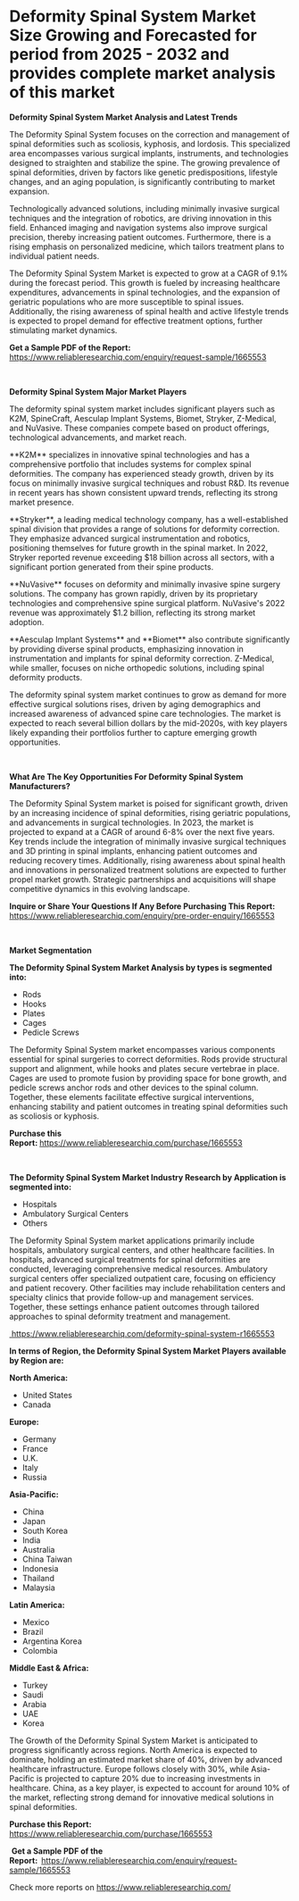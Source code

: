 <p><h1>Deformity Spinal System Market Size Growing and Forecasted for period from 2025 - 2032 and provides complete market analysis of this market</h1></p><p><strong>Deformity Spinal System Market Analysis and Latest Trends</strong></p>
<p><p>The Deformity Spinal System focuses on the correction and management of spinal deformities such as scoliosis, kyphosis, and lordosis. This specialized area encompasses various surgical implants, instruments, and technologies designed to straighten and stabilize the spine. The growing prevalence of spinal deformities, driven by factors like genetic predispositions, lifestyle changes, and an aging population, is significantly contributing to market expansion.</p><p>Technologically advanced solutions, including minimally invasive surgical techniques and the integration of robotics, are driving innovation in this field. Enhanced imaging and navigation systems also improve surgical precision, thereby increasing patient outcomes. Furthermore, there is a rising emphasis on personalized medicine, which tailors treatment plans to individual patient needs.</p><p>The Deformity Spinal System Market is expected to grow at a CAGR of 9.1% during the forecast period. This growth is fueled by increasing healthcare expenditures, advancements in spinal technologies, and the expansion of geriatric populations who are more susceptible to spinal issues. Additionally, the rising awareness of spinal health and active lifestyle trends is expected to propel demand for effective treatment options, further stimulating market dynamics.</p></p>
<p><strong>Get a Sample PDF of the Report:&nbsp;</strong> <a href="https://www.reliableresearchiq.com/enquiry/request-sample/1665553?utm_campaign=2190&utm_medium=2&utm_source=Github&utm_content=ia&utm_term=03032025&utm_id=deformity-spinal-system">https://www.reliableresearchiq.com/enquiry/request-sample/1665553</a></p>
<p>&nbsp;</p>
<p><strong>Deformity Spinal System Major Market Players</strong></p>
<p><p>The deformity spinal system market includes significant players such as K2M, SpineCraft, Aesculap Implant Systems, Biomet, Stryker, Z-Medical, and NuVasive. These companies compete based on product offerings, technological advancements, and market reach.</p><p>**K2M** specializes in innovative spinal technologies and has a comprehensive portfolio that includes systems for complex spinal deformities. The company has experienced steady growth, driven by its focus on minimally invasive surgical techniques and robust R&D. Its revenue in recent years has shown consistent upward trends, reflecting its strong market presence.</p><p>**Stryker**, a leading medical technology company, has a well-established spinal division that provides a range of solutions for deformity correction. They emphasize advanced surgical instrumentation and robotics, positioning themselves for future growth in the spinal market. In 2022, Stryker reported revenue exceeding $18 billion across all sectors, with a significant portion generated from their spine products.</p><p>**NuVasive** focuses on deformity and minimally invasive spine surgery solutions. The company has grown rapidly, driven by its proprietary technologies and comprehensive spine surgical platform. NuVasive's 2022 revenue was approximately $1.2 billion, reflecting its strong market adoption.</p><p>**Aesculap Implant Systems** and **Biomet** also contribute significantly by providing diverse spinal products, emphasizing innovation in instrumentation and implants for spinal deformity correction. Z-Medical, while smaller, focuses on niche orthopedic solutions, including spinal deformity products.</p><p>The deformity spinal system market continues to grow as demand for more effective surgical solutions rises, driven by aging demographics and increased awareness of advanced spine care technologies. The market is expected to reach several billion dollars by the mid-2020s, with key players likely expanding their portfolios further to capture emerging growth opportunities.</p></p>
<p>&nbsp;</p>
<p><strong>What Are The Key Opportunities For Deformity Spinal System Manufacturers?</strong></p>
<p><p>The Deformity Spinal System market is poised for significant growth, driven by an increasing incidence of spinal deformities, rising geriatric populations, and advancements in surgical technologies. In 2023, the market is projected to expand at a CAGR of around 6-8% over the next five years. Key trends include the integration of minimally invasive surgical techniques and 3D printing in spinal implants, enhancing patient outcomes and reducing recovery times. Additionally, rising awareness about spinal health and innovations in personalized treatment solutions are expected to further propel market growth. Strategic partnerships and acquisitions will shape competitive dynamics in this evolving landscape.</p></p>
<p><strong>Inquire or Share Your Questions If Any Before Purchasing This Report:</strong> <a href="https://www.reliableresearchiq.com/enquiry/pre-order-enquiry/1665553?utm_campaign=2190&utm_medium=2&utm_source=Github&utm_content=ia&utm_term=03032025&utm_id=deformity-spinal-system">https://www.reliableresearchiq.com/enquiry/pre-order-enquiry/1665553</a></p>
<p>&nbsp;</p>
<p><strong>Market Segmentation</strong></p>
<p><strong>The Deformity Spinal System Market Analysis by types is segmented into:</strong></p>
<p><ul><li>Rods</li><li>Hooks</li><li>Plates</li><li>Cages</li><li>Pedicle Screws</li></ul></p>
<p><p>The Deformity Spinal System market encompasses various components essential for spinal surgeries to correct deformities. Rods provide structural support and alignment, while hooks and plates secure vertebrae in place. Cages are used to promote fusion by providing space for bone growth, and pedicle screws anchor rods and other devices to the spinal column. Together, these elements facilitate effective surgical interventions, enhancing stability and patient outcomes in treating spinal deformities such as scoliosis or kyphosis.</p></p>
<p><strong>Purchase this Report:&nbsp;</strong><a href="https://www.reliableresearchiq.com/purchase/1665553?utm_campaign=2190&utm_medium=2&utm_source=Github&utm_content=ia&utm_term=03032025&utm_id=deformity-spinal-system">https://www.reliableresearchiq.com/purchase/1665553</a></p>
<p>&nbsp;</p>
<p><strong>The Deformity Spinal System Market Industry Research by Application is segmented into:</strong></p>
<p><ul><li>Hospitals</li><li>Ambulatory Surgical Centers</li><li>Others</li></ul></p>
<p><p>The Deformity Spinal System market applications primarily include hospitals, ambulatory surgical centers, and other healthcare facilities. In hospitals, advanced surgical treatments for spinal deformities are conducted, leveraging comprehensive medical resources. Ambulatory surgical centers offer specialized outpatient care, focusing on efficiency and patient recovery. Other facilities may include rehabilitation centers and specialty clinics that provide follow-up and management services. Together, these settings enhance patient outcomes through tailored approaches to spinal deformity treatment and management.</p></p>
<p><a href="https://www.reliableresearchiq.com/deformity-spinal-system-r1665553?utm_campaign=2190&utm_medium=2&utm_source=Github&utm_content=ia&utm_term=03032025&utm_id=deformity-spinal-system">&nbsp;https://www.reliableresearchiq.com/deformity-spinal-system-r1665553</a></p>
<p><strong>In terms of Region, the Deformity Spinal System Market Players available by Region are:</strong></p>
<p>
    <p> <strong> North America: </strong>
        <ul>
            <li>United States</li>
            <li>Canada</li>
        </ul>
        </p> 
    <p> <strong> Europe: </strong>
        <ul>
            <li>Germany</li>
            <li>France</li>
            <li>U.K.</li>
            <li>Italy</li>
            <li>Russia</li>
        </ul>
        </p> 
    <p> <strong> Asia-Pacific: </strong>
        <ul>
            <li>China</li>
            <li>Japan</li>
            <li>South Korea</li>
            <li>India</li>
            <li>Australia</li>
            <li>China Taiwan</li>
            <li>Indonesia</li>
            <li>Thailand</li>
            <li>Malaysia</li>
        </ul>
        </p> 
    <p> <strong> Latin America: </strong>
        <ul>
            <li>Mexico</li>
            <li>Brazil</li>
            <li>Argentina Korea</li>
            <li>Colombia</li>
        </ul>
        </p> 
    <p> <strong> Middle East & Africa: </strong>
        <ul>
            <li>Turkey</li>
            <li>Saudi</li>
            <li>Arabia</li>
            <li>UAE</li>
            <li>Korea</li>
        </ul>
    </p>
    </p>
<p><p>The Growth of the Deformity Spinal System Market is anticipated to progress significantly across regions. North America is expected to dominate, holding an estimated market share of 40%, driven by advanced healthcare infrastructure. Europe follows closely with 30%, while Asia-Pacific is projected to capture 20% due to increasing investments in healthcare. China, as a key player, is expected to account for around 10% of the market, reflecting strong demand for innovative medical solutions in spinal deformities.</p></p>
<p><strong>Purchase this Report: </strong><a href="https://www.reliableresearchiq.com/purchase/1665553?utm_campaign=2190&utm_medium=2&utm_source=Github&utm_content=ia&utm_term=03032025&utm_id=deformity-spinal-system">https://www.reliableresearchiq.com/purchase/1665553</a></p>
<p>&nbsp;<strong>Get a Sample PDF of the Report:&nbsp;&nbsp;</strong><a href="https://www.reliableresearchiq.com/enquiry/request-sample/1665553?utm_campaign=2190&utm_medium=2&utm_source=Github&utm_content=ia&utm_term=03032025&utm_id=deformity-spinal-system">https://www.reliableresearchiq.com/enquiry/request-sample/1665553</a></p>
<p><strong></strong></p>
<p>Check more reports on <a href="https://www.reliableresearchiq.com/?utm_campaign=2190&utm_medium=2&utm_source=Github&utm_content=ia&utm_term=03032025&utm_id=deformity-spinal-system">https://www.reliableresearchiq.com/</a></p>